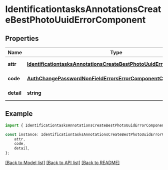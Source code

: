 # IdentificationtasksAnnotationsCreateBestPhotoUuidErrorComponent


## Properties

Name | Type | Description | Notes
------------ | ------------- | ------------- | -------------
**attr** | [**IdentificationtasksAnnotationsCreateBestPhotoUuidErrorComponentAttr**](IdentificationtasksAnnotationsCreateBestPhotoUuidErrorComponentAttr.md) |  | [default to undefined]
**code** | [**AuthChangePasswordNonFieldErrorsErrorComponentCode**](AuthChangePasswordNonFieldErrorsErrorComponentCode.md) |  | [default to undefined]
**detail** | **string** |  | [default to undefined]

## Example

```typescript
import { IdentificationtasksAnnotationsCreateBestPhotoUuidErrorComponent } from 'mosquito-alert';

const instance: IdentificationtasksAnnotationsCreateBestPhotoUuidErrorComponent = {
    attr,
    code,
    detail,
};
```

[[Back to Model list]](../README.md#documentation-for-models) [[Back to API list]](../README.md#documentation-for-api-endpoints) [[Back to README]](../README.md)
